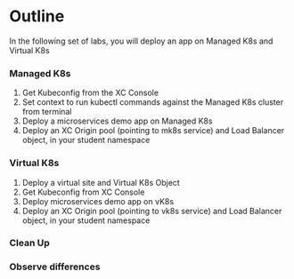 # Outline

In the following set of labs, you will deploy an app on Managed K8s and Virtual K8s

### Managed K8s
1) Get Kubeconfig from the XC Console
2) Set context to run kubectl commands against the Managed K8s cluster from terminal
3) Deploy a microservices demo app on Managed K8s 
4) Deploy an XC Origin pool (pointing to mk8s service) and Load Balancer object, in your student namespace

### Virtual K8s

1) Deploy a virtual site and Virtual K8s Object 
2) Get Kubeconfig from XC Console
3) Deploy microservices demo app on vK8s
4) Deploy an XC Origin pool (pointing to vk8s service) and Load Balancer object, in your student namespace

### Clean Up 

### Observe differences